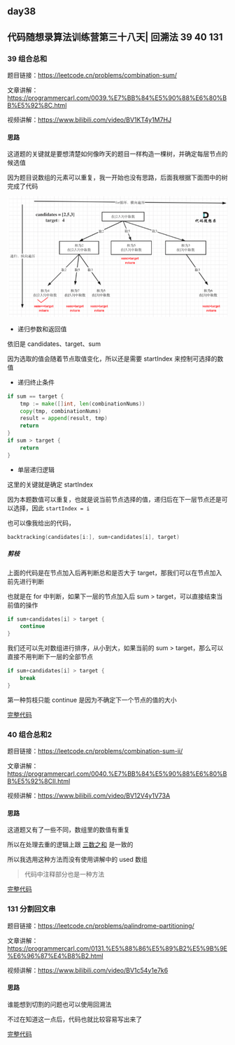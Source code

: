## day38

## 代码随想录算法训练营第三十八天| 回溯法 39 40 131

### 39 组合总和

题目链接：https://leetcode.cn/problems/combination-sum/

文章讲解：https://programmercarl.com/0039.%E7%BB%84%E5%90%88%E6%80%BB%E5%92%8C.html

视频讲解：https://www.bilibili.com/video/BV1KT4y1M7HJ

#### 思路
这道题的关键就是要想清楚如何像昨天的题目一样构造一棵树，并确定每层节点的候选值

因为题目说数组的元素可以重复，我一开始也没有思路，后面我根据下面图中的树完成了代码

![组合总和树形结构](day38-1.png)

- 递归参数和返回值

依旧是 candidates、target、sum

因为选取的值会随着节点取值变化，所以还是需要 startIndex 来控制可选择的数值

- 递归终止条件
```go
if sum == target {
    tmp := make([]int, len(combinationNums))
    copy(tmp, combinationNums)
    result = append(result, tmp)
    return
}
if sum > target {
    return
}
```

- 单层递归逻辑

这里的关键就是确定 startIndex

因为本题数值可以重复，也就是说当前节点选择的值，递归后在下一层节点还是可以选择，因此 `startIndex = i`

也可以像我给出的代码，
```go
backtracking(candidates[i:], sum+candidates[i], target)
```

##### 剪枝
上面的代码是在节点加入后再判断总和是否大于 target，那我们可以在节点加入前先进行判断

也就是在 for 中判断，如果下一层的节点加入后 sum > target，可以直接结束当前值的操作

```go
if sum+candidates[i] > target {
    continue
}
```

我们还可以先对数组进行排序，从小到大，如果当前的 sum > target，那么可以直接不用判断下一层的全部节点

```go
if sum+candidates[i] > target {
    break
}
```

第一种剪枝只能 continue 是因为不确定下一个节点的值的大小

[完整代码](https://github.com/hd2yao/leetcode/tree/master/training/day38/0039_combination_sum.go)

### 40 组合总和2

题目链接：https://leetcode.cn/problems/combination-sum-ii/

文章讲解：https://programmercarl.com/0040.%E7%BB%84%E5%90%88%E6%80%BB%E5%92%8CII.html

视频讲解：https://www.bilibili.com/video/BV12V4y1V73A

#### 思路
这道题又有了一些不同，数组里的数值有重复

所以在处理去重的逻辑上跟 [三数之和](https://github.com/hd2yao/leetcode/tree/master/training/day9/0015_3sum.go) 是一致的

所以我选用这种方法而没有使用讲解中的 used 数组

> 代码中注释部分也是一种方法

[完整代码](https://github.com/hd2yao/leetcode/tree/master/training/day38/0040_combination_sum_ii.go)

### 131 分割回文串

题目链接：https://leetcode.cn/problems/palindrome-partitioning/

文章讲解：https://programmercarl.com/0131.%E5%88%86%E5%89%B2%E5%9B%9E%E6%96%87%E4%B8%B2.html

视频讲解：https://www.bilibili.com/video/BV1c54y1e7k6

#### 思路
谁能想到切割的问题也可以使用回溯法

不过在知道这一点后，代码也就比较容易写出来了

[完整代码](https://github.com/hd2yao/leetcode/tree/master/training/day38/0131_palindrome_partitioning.go)
